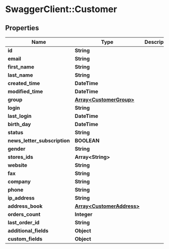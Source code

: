 # SwaggerClient::Customer

## Properties
Name | Type | Description | Notes
------------ | ------------- | ------------- | -------------
**id** | **String** |  | [optional] 
**email** | **String** |  | [optional] 
**first_name** | **String** |  | [optional] 
**last_name** | **String** |  | [optional] 
**created_time** | **DateTime** |  | [optional] 
**modified_time** | **DateTime** |  | [optional] 
**group** | [**Array&lt;CustomerGroup&gt;**](CustomerGroup.md) |  | [optional] 
**login** | **String** |  | [optional] 
**last_login** | **DateTime** |  | [optional] 
**birth_day** | **DateTime** |  | [optional] 
**status** | **String** |  | [optional] 
**news_letter_subscription** | **BOOLEAN** |  | [optional] 
**gender** | **String** |  | [optional] 
**stores_ids** | **Array&lt;String&gt;** |  | [optional] 
**website** | **String** |  | [optional] 
**fax** | **String** |  | [optional] 
**company** | **String** |  | [optional] 
**phone** | **String** |  | [optional] 
**ip_address** | **String** |  | [optional] 
**address_book** | [**Array&lt;CustomerAddress&gt;**](CustomerAddress.md) |  | [optional] 
**orders_count** | **Integer** |  | [optional] 
**last_order_id** | **String** |  | [optional] 
**additional_fields** | **Object** |  | [optional] 
**custom_fields** | **Object** |  | [optional] 


